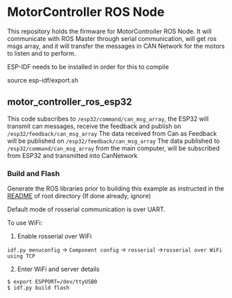 # MotorController ROS Node

This repository holds the firmware for MotorController ROS Node. It will communicate with ROS Master through serial communication, will get ros msgs array, and it will transfer the 
messages in CAN Network for the motors to listen and to perform.

ESP-IDF needs to be installed in order for this to compile

source esp-idf/export.sh

## motor_controller_ros_esp32

This code subscribes to `/esp32/command/can_msg_array`, the ESP32 will transmit can messages, receive the feedback and publish on `/esp32/feedback/can_msg_array`
The data received from Can as Feedback will be published on `/esp32/feedback/can_msg_array`
The data published to `/esp32/command/can_msg_array` from the main computer, will be subscribed from ESP32 and transmitted into CanNetwork

### Build and Flash

Generate the ROS libraries prior to building this example as instructed in the [README](../README.md) of root directory (If done already, ignore)

Default mode of rosserial communication is over UART.

To use WiFi:
1. Enable rosserial over WiFi

`idf.py menuconfig` -> `Component config` -> `rosserial` ->`rosserial over WiFi using TCP`

2. Enter WiFi and server details

```
$ export ESPPORT=/dev/ttyUSB0
$ idf.py build flash
```